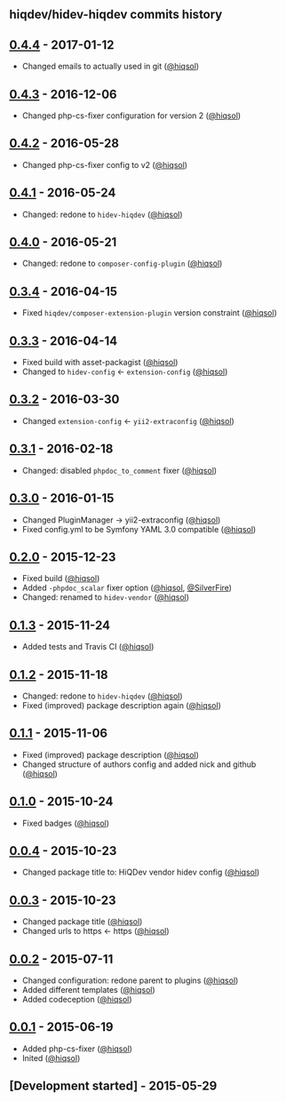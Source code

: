 hiqdev/hidev-hiqdev commits history
-----------------------------------

## [0.4.4] - 2017-01-12

- Changed emails to actually used in git ([@hiqsol])

## [0.4.3] - 2016-12-06

- Changed php-cs-fixer configuration for version 2 ([@hiqsol])

## [0.4.2] - 2016-05-28

- Changed php-cs-fixer config to v2 ([@hiqsol])

## [0.4.1] - 2016-05-24

- Changed: redone to `hidev-hiqdev` ([@hiqsol])

## [0.4.0] - 2016-05-21

- Changed: redone to `composer-config-plugin` ([@hiqsol])

## [0.3.4] - 2016-04-15

- Fixed `hiqdev/composer-extension-plugin` version constraint ([@hiqsol])

## [0.3.3] - 2016-04-14

- Fixed build with asset-packagist ([@hiqsol])
- Changed to `hidev-config` <- `extension-config` ([@hiqsol])

## [0.3.2] - 2016-03-30

- Changed `extension-config` <- `yii2-extraconfig` ([@hiqsol])

## [0.3.1] - 2016-02-18

- Changed: disabled `phpdoc_to_comment` fixer ([@hiqsol])

## [0.3.0] - 2016-01-15

- Changed PluginManager -> yii2-extraconfig ([@hiqsol])
- Fixed config.yml to be Symfony YAML 3.0 compatible ([@hiqsol])

## [0.2.0] - 2015-12-23

- Fixed build ([@hiqsol])
- Added `-phpdoc_scalar` fixer option ([@hiqsol], [@SilverFire])
- Changed: renamed to `hidev-vendor` ([@hiqsol])

## [0.1.3] - 2015-11-24

- Added tests and Travis CI ([@hiqsol])

## [0.1.2] - 2015-11-18

- Changed: redone to `hidev-hiqdev` ([@hiqsol])
- Fixed (improved) package description again ([@hiqsol])

## [0.1.1] - 2015-11-06

- Fixed (improved) package description ([@hiqsol])
- Changed structure of authors config and added nick and github ([@hiqsol])

## [0.1.0] - 2015-10-24

- Fixed badges ([@hiqsol])

## [0.0.4] - 2015-10-23

- Changed package title to: HiQDev vendor hidev config ([@hiqsol])

## [0.0.3] - 2015-10-23

- Changed package title ([@hiqsol])
- Changed urls to https <- https ([@hiqsol])

## [0.0.2] - 2015-07-11

- Changed configuration: redone parent to plugins ([@hiqsol])
- Added different templates ([@hiqsol])
- Added codeception ([@hiqsol])

## [0.0.1] - 2015-06-19

- Added php-cs-fixer ([@hiqsol])
- Inited ([@hiqsol])

## [Development started] - 2015-05-29

[@hiqsol]: https://github.com/hiqsol
[sol@hiqdev.com]: https://github.com/hiqsol
[@SilverFire]: https://github.com/SilverFire
[d.naumenko.a@gmail.com]: https://github.com/SilverFire
[@tafid]: https://github.com/tafid
[andreyklochok@gmail.com]: https://github.com/tafid
[@BladeRoot]: https://github.com/BladeRoot
[bladeroot@gmail.com]: https://github.com/BladeRoot
[Under development]: https://github.com/hiqdev/hidev-hiqdev/compare/0.4.3...HEAD
[0.4.3]: https://github.com/hiqdev/hidev-hiqdev/compare/0.4.2...0.4.3
[0.4.2]: https://github.com/hiqdev/hidev-hiqdev/compare/0.4.1...0.4.2
[0.4.1]: https://github.com/hiqdev/hidev-hiqdev/compare/0.4.0...0.4.1
[0.4.0]: https://github.com/hiqdev/hidev-hiqdev/compare/0.3.4...0.4.0
[0.3.4]: https://github.com/hiqdev/hidev-hiqdev/compare/0.3.3...0.3.4
[0.3.3]: https://github.com/hiqdev/hidev-hiqdev/compare/0.3.2...0.3.3
[0.3.2]: https://github.com/hiqdev/hidev-hiqdev/compare/0.3.1...0.3.2
[0.3.1]: https://github.com/hiqdev/hidev-hiqdev/compare/0.3.0...0.3.1
[0.3.0]: https://github.com/hiqdev/hidev-hiqdev/compare/0.2.0...0.3.0
[0.2.0]: https://github.com/hiqdev/hidev-hiqdev/compare/0.1.3...0.2.0
[0.1.3]: https://github.com/hiqdev/hidev-hiqdev/compare/0.1.2...0.1.3
[0.1.2]: https://github.com/hiqdev/hidev-hiqdev/compare/0.1.1...0.1.2
[0.1.1]: https://github.com/hiqdev/hidev-hiqdev/compare/0.1.0...0.1.1
[0.1.0]: https://github.com/hiqdev/hidev-hiqdev/compare/0.0.4...0.1.0
[0.0.4]: https://github.com/hiqdev/hidev-hiqdev/compare/0.0.3...0.0.4
[0.0.3]: https://github.com/hiqdev/hidev-hiqdev/compare/0.0.2...0.0.3
[0.0.2]: https://github.com/hiqdev/hidev-hiqdev/compare/0.0.1...0.0.2
[0.0.1]: https://github.com/hiqdev/hidev-hiqdev/releases/tag/0.0.1
[0.4.4]: https://github.com/hiqdev/hidev-hiqdev/compare/0.4.3...0.4.4
